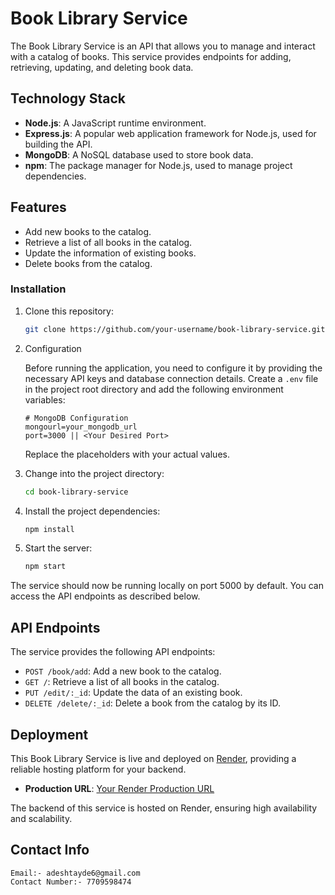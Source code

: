 # Book Library Service

The Book Library Service is an API that allows you to manage and interact with a catalog of books. This service provides endpoints for adding, retrieving, updating, and deleting book data.


## Technology Stack

- **Node.js**: A JavaScript runtime environment.
- **Express.js**: A popular web application framework for Node.js, used for building the API.
- **MongoDB**: A NoSQL database used to store book data.
- **npm**: The package manager for Node.js, used to manage project dependencies.

## Features

- Add new books to the catalog.
- Retrieve a list of all books in the catalog.
- Update the information of existing books.
- Delete books from the catalog.


### Installation

1. Clone this repository:

   ```bash
   git clone https://github.com/your-username/book-library-service.git
   ```

2. Configuration

    Before running the application, you need to configure it by providing the necessary API keys and database connection details. Create a `.env` file in the project root directory and add the following environment variables:

    ```env
    # MongoDB Configuration
    mongourl=your_mongodb_url
    port=3000 || <Your Desired Port>
    ```

     Replace the placeholders with your actual values.

3. Change into the project directory:

   ```bash
   cd book-library-service
   ```

4. Install the project dependencies:

   ```bash
   npm install
   ```

5. Start the server:

   ```bash
   npm start
   ```

The service should now be running locally on port 5000 by default. You can access the API endpoints as described below.

## API Endpoints

The service provides the following API endpoints:

- `POST /book/add`: Add a new book to the catalog.
- `GET /`: Retrieve a list of all books in the catalog.
- `PUT /edit/:_id`: Update the data of an existing book.
- `DELETE /delete/:_id`: Delete a book from the catalog by its ID.

## Deployment

This Book Library Service is live and deployed on [Render](https://render.com/), providing a reliable hosting platform for your backend.

- **Production URL**: [Your Render Production URL](https://your-render-production-url.com)

The backend of this service is hosted on Render, ensuring high availability and scalability.

## Contact Info

    Email:- adeshtayde6@gmail.com
    Contact Number:- 7709598474




